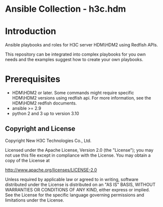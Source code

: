 # Ansible Collection - h3c.hdm

# Introduction

Ansible playbooks and roles for H3C server HDM\HDM2 using Redfish APIs.

This repository can be integrated into complex playbooks for you own needs and the examples suggest how to create your own playbooks. 

# Prerequisites
*	HDM\HDM2 or later. Some commands might require specific HDM\HDM2 versions using redfish api. For more information, see the HDM\HDM2 redfish documents.
*	ansible >= 2.9
*	python 2 and 3 up to version 3.10



Copyright and License
---------------------

Copyright New H3C Technologies Co., Ltd.

Licensed under the Apache License, Version 2.0 (the "License"); you may
not use this file except in compliance with the License. You may obtain
a copy of the License at

http://www.apache.org/licenses/LICENSE-2.0

Unless required by applicable law or agreed to in writing, software
distributed under the License is distributed on an "AS IS" BASIS, WITHOUT
WARRANTIES OR CONDITIONS OF ANY KIND, either express or implied. See the
License for the specific language governing permissions and limitations
under the License.

